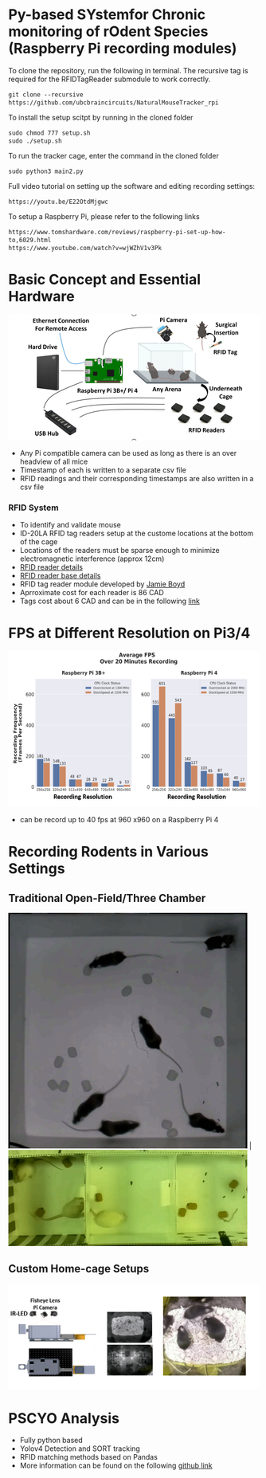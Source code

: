 # Py-based SYstemfor Chronic monitoring of rOdent Species (Raspberry Pi recording modules)

To clone the repository, run the following in terminal. The recursive tag is required for the RFIDTagReader submodule to work correctly.
```
git clone --recursive https://github.com/ubcbraincircuits/NaturalMouseTracker_rpi
```
To install the setup scitpt by running in the cloned folder

```
sudo chmod 777 setup.sh
sudo ./setup.sh
```
To run the tracker cage, enter the command in the cloned folder
```
sudo python3 main2.py
```

Full video tutorial on setting up the software and editing recording settings:

```
https://youtu.be/E22OtdMjgwc
```

To setup a Raspberry Pi, please refer to the following links
```
https://www.tomshardware.com/reviews/raspberry-pi-set-up-how-to,6029.html
https://www.youtube.com/watch?v=wjWZhV1v3Pk
```

# Basic Concept and Essential Hardware
![](concept.png)
- Any Pi compatible camera can be used as long as there is an over headview of all mice
- Timestamp of each is written to a separate csv file
- RFID readings and their corresponding timestamps are also written in a csv file

### RFID System
- To identify and validate mouse 
- ID-20LA RFID tag readers setup at the custome locations at the bottom of the cage
- Locations of the readers must be sparse enough to minimize electromagnetic interference (approx 12cm)
- [RFID reader details](https://www.sparkfun.com/products/11828)
- [RFID reader base details](https://www.sparkfun.com/products/9963)
- RFID tag reader module developed by [Jamie Boyd](https://github.com/jamieboyd/RFIDTagReader)
- Aprroximate cost for each reader is 86 CAD
- Tags cost about 6 CAD and can be in the following [link](https://www.sparkfun.com/products/9416)


# FPS at Different Resolution on Pi3/4 
![](fps.png)
- can be record up to 40 fps at 960 x960 on a Raspiberry Pi 4

# Recording Rodents in Various Settings

## Traditional Open-Field/Three Chamber
![](open_field.PNG) | ![](three_chamber.PNG)

## Custom Home-cage Setups
![](home_cage_example.PNG)

# PSCYO Analysis 
- Fully python based
- Yolov4 Detection and SORT tracking
- RFID matching methods based on Pandas
- More information can be found on the following [github link](https://github.com/tf4ong/PSYCO)



